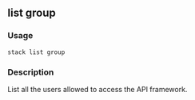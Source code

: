 ## list group

### Usage

`stack list group`

### Description

List all the users allowed to access
	the API framework.


